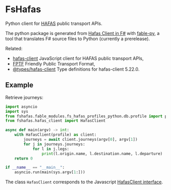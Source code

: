 # FsHafas

Python client for [HAFAS](https://de.wikipedia.org/wiki/HAFAS) public transport APIs.

The python package is generated from [Hafas Client in F#](https://github.com/bergmannjg/fshafas/) with [fable-py](https://www.nuget.org/packages/fable-py/), a tool that translates F# source files to Python (currently a prerelease).

Related:

* [hafas-client](https://github.com/public-transport/hafas-client) JavaScript client for HAFAS public transport APIs,
* [FPTF](https://github.com/public-transport/friendly-public-transport-format) Friendly Public Transport Format,
* [@types/hafas-client](https://github.com/DefinitelyTyped/DefinitelyTyped/blob/fb785106d6264285d452e2e7efb5c68c0639fbd8/types/hafas-client/index.d.ts) Type definitions for hafas-client 5.22.0.

## Example

Retrieve journeys:

```py
import asyncio
import sys
from fshafas.fable_modules.fs_hafas_profiles_python.db.profile import profile
from fshafas.hafas_client import HafasClient

async def main(argv) -> int:
    with HafasClient(profile) as client:
        journeys = await client.journeys(argv[0], argv[1])
        for j in journeys.journeys:
            for l in j.legs:
                print(l.origin.name, l.destination.name, l.departure)
    return 0

if __name__ == "__main__":
    asyncio.run(main(sys.argv[1:]))
```

The class `HafasClient` corresponds to the Javascript [HafasClient interface](https://github.com/DefinitelyTyped/DefinitelyTyped/blob/fb785106d6264285d452e2e7efb5c68c0639fbd8/types/hafas-client/index.d.ts#L1006).
